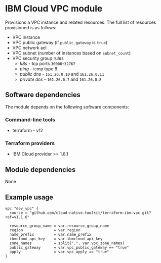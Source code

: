 # IBM Cloud VPC module

Provisions a VPC instance and related resources. The full list of resources provisioned is as follows:

- VPC instance
- VPC public gateway (if `public_gateway` is `true`)
- VPC network acl
- VPC subnet (number of instances based on `subnet_count`)
- VPC security group rules
    - *k8s* - tcp ports `30000`-`32767`
    - *ping* - icmp type 8
    - *public dns* - `161.26.0.10` and `161.26.0.11`
    - *private dns* - `161.26.0.7` and `161.26.0.8`

## Software dependencies

The module depends on the following software components:

### Command-line tools

- terraform - v12

### Terraform providers

- IBM Cloud provider >= 1.8.1

## Module dependencies

None

## Example usage

```hcl-terraform
vpc "dev_vpc" {
  source = "github.com/cloud-native-toolkit/terraform-ibm-vpc.git?ref=v1.1.0"

  resource_group_name = var.resource_group_name
  region              = var.region
  name_prefix         = var.name_prefix
  ibmcloud_api_key    = var.ibmcloud_api_key
  zone_names          = split(",", var.vpc_zone_names)
  public_gateway      = var.vpc_public_gateway == "true"
  apply               = var.vpc_apply == "true"
}
```
